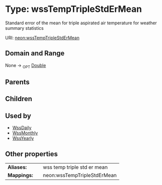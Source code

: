 
# Type: wssTempTripleStdErMean


Standard error of the mean for triple aspirated air temperature for weather summary statistics

URI: [neon:wssTempTripleStdErMean](https://data.neonscience.org/wssTempTripleStdErMean)


## Domain and Range

None ->  <sub>OPT</sub> [Double](types/Double.md)

## Parents


## Children


## Used by

 * [WssDaily](WssDaily.md)
 * [WssMonthly](WssMonthly.md)
 * [WssYearly](WssYearly.md)

## Other properties

|  |  |  |
| --- | --- | --- |
| **Aliases:** | | wss temp triple std er mean |
| **Mappings:** | | neon:wssTempTripleStdErMean |

